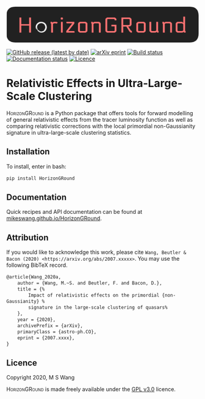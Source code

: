 ![HorizonGRound logo](
https://raw.githubusercontent.com/MikeSWang/HorizonGRound/master/docs/source/_static/HorizonGRound.png)

[![GitHub release (latest by date)](
https://img.shields.io/github/v/release/MikeSWang/HorizonGRound?label=release
)](https://github.com/MikeSWang/HorizonGRound/releases/latest)
[![arXiv eprint](
https://img.shields.io/badge/arXiv-2007.xxxxx-important
)](https://arxiv.org/abs/2007.xxxxx)
[![Build status](
https://travis-ci.com/MikeSWang/HorizonGRound.svg?branch=master
)](https://travis-ci.com/MikeSWang/HorizonGRound)
[![Documentation status](
https://readthedocs.org/projects/horizonground/badge/?version=latest
)](https://horizonground.readthedocs.io/en/latest/?badge=latest)
[![Licence](
https://img.shields.io/badge/licence-GPLv3-informational
)](https://github.com/mikeswang/HorizonGRound/tree/master/LICENCE)


# Relativistic Effects in Ultra-Large-Scale Clustering

<span style="font-variant: small-caps">HorizonGRound</span> is a Python
package that offers tools for forward modelling of general relativistic
effects from the tracer luminosity function as well as comparing relativistic
corrections with the local primordial non-Gaussianity signature in
ultra-large-scale clustering statistics.


## Installation

To install, enter in bash:

```bash
pip install HorizonGRound
```


## Documentation

Quick recipes and API documentation can be found at
[mikeswang.github.io/HorizonGRound](
https://horizonground.readthedocs.io/en/latest/?badge=latest).


## Attribution

If you would like to acknowledge this work, please cite
`Wang, Beutler & Bacon (2020) <https://arxiv.org/abs/2007.xxxxx>`. You
may use the following BibTeX record.

    @article{Wang_2020a,
        author = {Wang, M.~S. and Beutler, F. and Bacon, D.},
        title = {%
            Impact of relativistic effects on the primordial {non-Gaussianity} %
            signature in the large-scale clustering of quasars%
        },
        year = {2020},
        archivePrefix = {arXiv},
        primaryClass = {astro-ph.CO},
        eprint = {2007.xxxx},
    }


## Licence

Copyright 2020, M S Wang

<span style="font-variant: small-caps">HorizonGRound</span> is made freely
available under the [GPL v3.0](https://www.gnu.org/licenses/gpl-3.0.en.html)
licence.
